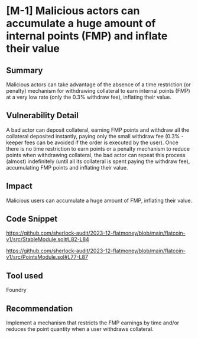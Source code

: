 # [M-1] Malicious actors can accumulate a huge amount of internal points (FMP) and inflate their value

## Summary
Malicious actors can take advantage of the absence of a time restriction (or penalty) mechanism for withdrawing collateral to earn internal points (FMP) at a very low rate (only the 0.3% withdraw fee), inflating their value.

## Vulnerability Detail
A bad actor can deposit collateral, earning FMP points and withdraw all the collateral deposited instantly, paying only the small withdraw fee (0.3% - keeper fees can be avoided if the order is executed by the user). Once there is no time restriction to earn points or a penalty mechanism to reduce points when withdrawing collateral, the bad actor can repeat this process (almost) indefinitely (until all its collateral is spent paying the withdraw fee), accumulating FMP points and inflating their value.

## Impact
Malicious users can accumulate a huge amount of FMP, inflating their value.

## Code Snippet
https://github.com/sherlock-audit/2023-12-flatmoney/blob/main/flatcoin-v1/src/StableModule.sol#L82-L84

https://github.com/sherlock-audit/2023-12-flatmoney/blob/main/flatcoin-v1/src/PointsModule.sol#L77-L87

## Tool used
Foundry

## Recommendation
Implement a mechanism that restricts the FMP earnings by time and/or reduces the point quantity when a user withdraws collateral.